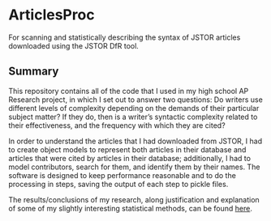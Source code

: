 # ArticlesProc
For scanning and statistically describing the syntax of JSTOR articles downloaded using the JSTOR DfR tool.

## Summary
This repository contains all of the code that I used in my high school AP Research project, in which I set out to answer two questions: Do writers use different levels of complexity depending on the demands of their particular subject matter? If they do, then is a writer’s syntactic complexity related to their effectiveness, and the frequency with which they are cited?

In order to understand the articles that I had downloaded from JSTOR, I had to create object models to represent both articles in their database and articles that were cited by articles in their database; additionally, I had to model contributors, search for them, and identify them by their names. The software is designed to keep performance reasonable and to do the processing in steps, saving the output of each step to pickle files. 

The results/conclusions of my research, along justification and explanation of some of my slightly interesting statistical methods, can be found [here](https://docs.google.com/document/d/1QfdGZs7ytmhpbKE_OEpEeM-gj0pv6BV-n5bErsOk7DM/edit?usp=sharing).

